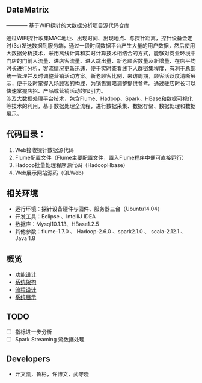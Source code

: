 ﻿## DataMatrix 
———— 基于WIFI探针的大数据分析项目源代码仓库

通过WIFI探针收集MAC地址、出现时间、出现地点、与探针距离，探针设备会定时(3s)发送数据到服务端，通过一段时间数据平台产生大量的用户数据，然后使用大数据分析技术，采用离线计算和实时计算技术相结合的方式，能够对商业环境中门店的门前人流量、进店客流量、进入跳出量、新老顾客数量及新增量、在店平均时长进行分析，客流情况更新迅速，便于实时查看线下人群密集程度，有利于总部统一管理并及时调整营销活动方案。新老顾客比例，来访周期，顾客活跃度清晰展示，便于及时掌握入场顾客的构成，为销售策略调整提供参考。通过驻店时长可以快速掌握店招、产品或营销活动的吸引力。  
涉及大数据处理平台技术，包含Flume、Hadoop、Spark、HBase和数据可视化等技术的利用，基于数据处理全流程，进行数据采集、数据存储、数据处理和数据展示。



## 代码目录：

1. Web接收探针数据源代码
2. Flume配置文件（Flume主要配置文件，置入Flume程序中便可直接运行）
3. Hadoop批量处理程序源代码（HadoopHbase）
4. Web展示网站源码（QLWeb）  



## 相关环境
- 运行环境：探针设备硬件与固件、服务器三台（Ubuntu14.04）
- 开发工具：Eclipse 、IntelliJ IDEA
- 数据库：Mysql10.1.13、HBase1.2.5
- 其他参数：flume-1.7.0 、 Hadoop-2.6.0 、spark2.1.0 、
scala-2.12.1 、 Java 1.8



## 概览

* [功能设计](docs/usecase.md)
* [系统架构](docs/code_framework.md)
* [流程设计](docs/architecture.md)
* [系统展示](docs/architecture.md)


## TODO
- [ ] 指标进一步分析
- [ ] Spark Streaming 流数据处理

## Developers
- 亓文凯，鲁彬，许博文，武守晓
